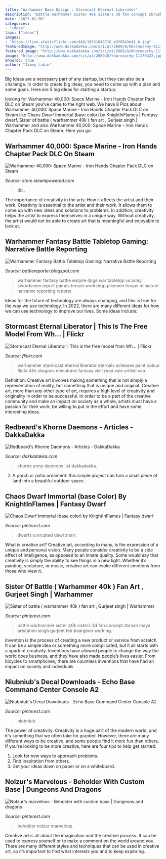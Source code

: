 ```yaml
---
title: "Warhammer Base Design : Stormcast Eternal Liberator"
description: "Battle warhammer sister 40k sisters 3d fan concept zbrush maya artstation singh gurjeet ted beargeon working"
date: "2023-01-06"
categories:
- "ideas"
tags: ["ideas"]
images:
- "https://live.staticflickr.com/448/19331643718_e3f8543e41_b.jpg"
featuredImage: "http://www.dakkadakka.com/s/i/at/2009/8/khornearmy-11170422.jpg"
featured_image: "http://www.dakkadakka.com/s/i/at/2009/8/khornearmy-11170422.jpg"
image: "http://www.dakkadakka.com/s/i/at/2009/8/khornearmy-11170422.jpg"
ShowToc: true
author: "Jimmy Lakin"
---
```



Big Ideas are a necessary part of any startup, but they can also be a challenge. In order to create big ideas, you need to come up with a plan and some goals. Here are 5 big ideas for starting a startup: 

	

		
looking for Warhammer 40,000: Space Marine - Iron Hands Chapter Pack DLC on Steam you've came to the right web. We have 8 Pics about Warhammer 40,000: Space Marine - Iron Hands Chapter Pack DLC on Steam like Chaos Dwarf Immortal (base color) by KnightInFlames | Fantasy dwarf, Sister of battle ( warhammer 40k ) fan art , Gurjeet singh | Warhammer and also Warhammer 40,000: Space Marine - Iron Hands Chapter Pack DLC on Steam. Here you go:
		
    
## Warhammer 40,000: Space Marine - Iron Hands Chapter Pack DLC On Steam

<img loading=lazy src="https://steamcdn-a.akamaihd.net/steam/apps/55475/ss_0c95561499dbe7cf5a7f4921f1e39ad5ae149b5d.1920x1080.jpg?t=1571051785" onerror="this.onerror=null;this.src='https://tse2.mm.bing.net/th?id=OIP.1csWxY2QAKRGJF3nDy7YXwHaEL&amp;pid=15.1';" alt="Warhammer 40,000: Space Marine - Iron Hands Chapter Pack DLC on Steam">

_Source: store.steampowered.com_

>dlc. 

	

The importance of creativity in the arts: How it affects the artist and their work.
Creativity is essential to the artist and their work. It allows them to come up with new ideas and solutions to problems. In addition, creativity helps the artist to express themselves in a unique way. Without creativity, the artist would not be able to create art that is meaningful and enjoyable to look at.

    
## Warhammer Fantasy Battle Tabletop Gaming: Narrative Battle Reporting

<img loading=lazy src="http://2.bp.blogspot.com/_ts1HdLGjywM/Sfd5B2WtudI/AAAAAAAAFko/OLmTm8Bn7Oo/w1200-h630-p-k-no-nu/pikemen_vs_swordsmen_warhammer_dogs_of_war_empire.jpg" onerror="this.onerror=null;this.src='https://tse4.mm.bing.net/th?id=OIP.haVOTv6xWYRPGx7iJ7UhAgHaEr&amp;pid=15.1';" alt="Warhammer Fantasy Battle Tabletop Gaming: Narrative Battle Reporting">

_Source: battlereporter.blogspot.com_

>warhammer fantasy battle empire dogs war tabletop vs army swordsmen report games terrain workshop pikemen troops miniature narrative reporting reports. 

	

Ideas for the future of technology are always changing, and this is true for the way we use technology. In 2022, there are many different ideas for how we can use technology to improve our lives. Some ideas include: 

    
## Stormcast Eternal Liberator | This Is The Free Model From Wh… | Flickr

<img loading=lazy src="https://live.staticflickr.com/448/19331643718_e3f8543e41_b.jpg" onerror="this.onerror=null;this.src='https://tse1.mm.bing.net/th?id=OIP.v7BpUjXwrC2FvQ6rFB3TbgHaHa&amp;pid=15.1';" alt="Stormcast Eternal Liberator | This is the free model from Wh… | Flickr">

_Source: flickr.com_

>warhammer stormcast eternal liberator eternals schemes paint colour flickr 40k dragons miniatures fantasy visit read vale artikel van. 

	

Definition: Creative art involves making something that is not simply a representation of reality, but something that is unique and original.
Creative art, more than any other type of art, requires a high level of creativity and originality in order to be successful. In order to be a part of the creative community and make an impact on society as a whole, artists must have a passion for their work, be willing to put in the effort and have some interesting ideas.

    
## Redbeard&#039;s Khorne Daemons - Articles - DakkaDakka

<img loading=lazy src="http://www.dakkadakka.com/s/i/at/2009/8/khornearmy-11170422.jpg" onerror="this.onerror=null;this.src='https://tse2.mm.bing.net/th?id=OIP.qw3t7cwRTMnSMcCQGZvoSQHaFj&amp;pid=15.1';" alt="Redbeard&#039;s Khorne Daemons - Articles - DakkaDakka">

_Source: dakkadakka.com_

>khorne army daemons list dakkadakka. 

	

2. A porch or patio ornament: this simple project can turn a small piece of land into a beautiful outdoor space. 

    
## Chaos Dwarf Immortal (base Color) By KnightInFlames | Fantasy Dwarf

<img loading=lazy src="https://i.pinimg.com/originals/7b/97/50/7b97504f0cef1028985342a6f8086ef2.jpg" onerror="this.onerror=null;this.src='https://tse2.mm.bing.net/th?id=OIP.sesbAN5BKCin-FTzj-jR9QHaMB&amp;pid=15.1';" alt="Chaos Dwarf Immortal (base color) by KnightInFlames | Fantasy dwarf">

_Source: pinterest.com_

>dwarfs corrupted dawi zharr. 

	

What is creative art?
Creative art, according to many, is the expression of a unique and personal vision. Many people consider creativity to be a side effect of intelligence, as opposed to an innate quality. Some would say that creativity is simply the ability to see things in a new light. Whether it’s painting, sculpture, or music, creative art can evoke different emotions from those who view it.

    
## Sister Of Battle ( Warhammer 40k ) Fan Art , Gurjeet Singh | Warhammer

<img loading=lazy src="https://i.pinimg.com/originals/57/98/c1/5798c106355160ca65356f8d219fd20c.jpg" onerror="this.onerror=null;this.src='https://tse4.mm.bing.net/th?id=OIP.SRUe0oojFD2JkPbKTYaMAwHaD-&amp;pid=15.1';" alt="Sister of battle ( warhammer 40k ) fan art , Gurjeet singh | Warhammer">

_Source: pinterest.com_

>battle warhammer sister 40k sisters 3d fan concept zbrush maya artstation singh gurjeet ted beargeon working. 

	

Invention is the process of creating a new product or service from scratch. It can be a simple idea or something more complicated, but it all starts with a spark of creativity. Inventions have allowed people to change the way the world does business, and they have also made people’s lives easier. From bicycles to smartphones, there are countless inventions that have had an impact on society and individuals.

    
## Niubniub&#039;s Decal Downloads - Echo Base Command Center Console A2

<img loading=lazy src="https://i.pinimg.com/originals/81/c0/53/81c053123ec63e0e513b0288b694bfae.jpg" onerror="this.onerror=null;this.src='https://tse4.mm.bing.net/th?id=OIP.QgHyaCLzxvQ8080OKML5CwHaFu&amp;pid=15.1';" alt="Niubniub&#039;s Decal Downloads - Echo Base Command Center Console A2">

_Source: pinterest.com_

>niubniub. 

	

The power of creativity:
Creativity is a huge part of the modern world, and it's something that we often take for granted. However, there are many different ways to be creative, and some people find it more fun than others. If you're looking to be more creative, here are four tips to help get started:
1. Look for new ways to approach problems.
2. Find inspiration from others.
3. Get your ideas down on paper or on a whiteboard.

    
## Nolzur&#039;s Marvelous - Beholder With Custom Base | Dungeons And Dragons

<img loading=lazy src="https://i.pinimg.com/originals/6e/b6/b6/6eb6b60f36a3f301cddb903ac3f4b97b.jpg" onerror="this.onerror=null;this.src='https://tse2.mm.bing.net/th?id=OIP.BOrB0gYuWCTUpXd7BSyEjQHaJ4&amp;pid=15.1';" alt="Nolzur&#039;s marvelous - Beholder with custom base | Dungeons and dragons">

_Source: pinterest.com_

>beholder nolzur marvelous. 

	

Creative art is all about the imagination and the creative process. It can be used to express yourself or to make a comment on the world around you. There are many different styles and techniques that can be used in creative art, so it’s important to find what interests you and to keep exploring.

